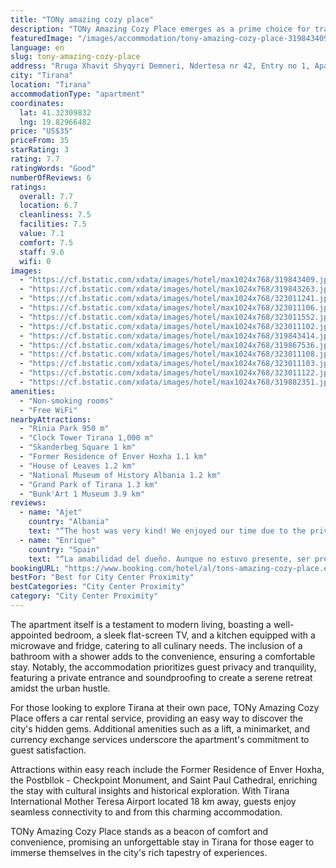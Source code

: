 ```yaml
---
title: "TONy amazing cozy place"
description: "TONy Amazing Cozy Place emerges as a prime choice for travelers seeking comfort and convenience in the heart of Tirana."
featuredImage: "/images/accommodation/tony-amazing-cozy-place-319843409.jpg"
language: en
slug: tony-amazing-cozy-place
address: "Rruga Xhavit Shyqyri Demneri, Ndertesa nr 42, Entry no 1, Apartment 38, 1000 Tirana, Albania"
city: "Tirana"
location: "Tirana"
accommodationType: "apartment"
coordinates:
  lat: 41.32309832
  lng: 19.82966482
price: "US$35"
priceFrom: 35
starRating: 3
rating: 7.7
ratingWords: "Good"
numberOfReviews: 6
ratings:
  overall: 7.7
  location: 6.7
  cleanliness: 7.5
  facilities: 7.5
  value: 7.1
  comfort: 7.5
  staff: 9.6
  wifi: 0
images:
  - "https://cf.bstatic.com/xdata/images/hotel/max1024x768/319843409.jpg?k=c41978e165f5fad3b140670638006bf1d5122eec1f3a1b43afa620627f60187e&o=&hp=1"
  - "https://cf.bstatic.com/xdata/images/hotel/max1024x768/319843263.jpg?k=96727d6a4881afc05d83df6fe7ca7c8e3013a435572006fb52f34b4be60e2c88&o=&hp=1"
  - "https://cf.bstatic.com/xdata/images/hotel/max1024x768/323011241.jpg?k=d869b8b56726646f0d5d927362969abf4e3cee72b620a49cd4cb90e1979606a2&o=&hp=1"
  - "https://cf.bstatic.com/xdata/images/hotel/max1024x768/323011106.jpg?k=cb4c7be39294b910328299d09d202621948b5bb52be04434c10d03ef46b936fc&o=&hp=1"
  - "https://cf.bstatic.com/xdata/images/hotel/max1024x768/323011552.jpg?k=93cffa3b3753feb8a45c306ab481933d320cbfc0821f168ddeaa8d26726da15a&o=&hp=1"
  - "https://cf.bstatic.com/xdata/images/hotel/max1024x768/323011102.jpg?k=e0ccb4a727f4e82ea7239f92bc2574b635e3cc687bae56f19717505f5cec8f25&o=&hp=1"
  - "https://cf.bstatic.com/xdata/images/hotel/max1024x768/319843414.jpg?k=9057484aac1027a9a870514c9a290deba86e61555441d9d50a75dd1760db38ae&o=&hp=1"
  - "https://cf.bstatic.com/xdata/images/hotel/max1024x768/319867536.jpg?k=bc4f5c71d4561537b2c15dbedd0e3d62413de9f60c8472a58432590cf814fac4&o=&hp=1"
  - "https://cf.bstatic.com/xdata/images/hotel/max1024x768/323011108.jpg?k=33cda9ba95ae2e3baf227ee245c415933fc7bcd5d1a775f67842fbd1ce9341de&o=&hp=1"
  - "https://cf.bstatic.com/xdata/images/hotel/max1024x768/323011103.jpg?k=f446f1fec5a28553cd0547733cae8980279621241a875107b8dc07791c039277&o=&hp=1"
  - "https://cf.bstatic.com/xdata/images/hotel/max1024x768/323011122.jpg?k=43aee772ea964c20b55d397e0f37bb0346eb3467f547f3c9d4e60c2fef9927af&o=&hp=1"
  - "https://cf.bstatic.com/xdata/images/hotel/max1024x768/319882351.jpg?k=ddefa50ac5bb85c044764e9e6df4078f557c5ffa75496ffae5fe2bf01cccc47c&o=&hp=1"
amenities:
  - "Non-smoking rooms"
  - "Free WiFi"
nearbyAttractions:
  - "Rinia Park 950 m"
  - "Clock Tower Tirana 1,000 m"
  - "Skanderbeg Square 1 km"
  - "Former Residence of Enver Hoxha 1.1 km"
  - "House of Leaves 1.2 km"
  - "National Museum of History Albania 1.2 km"
  - "Grand Park of Tirana 1.3 km"
  - "Bunk'Art 1 Museum 3.9 km"
reviews:
  - name: "Ajet"
    country: "Albania"
    text: "“The host was very kind! We enjoyed our time due to the privacy the apartment gave us. It was clean and comfortable as well. Would definitely return.”"
  - name: "Enrique"
    country: "Spain"
    text: "“La amabilidad del dueño. Aunque no estuvo presente, ser preocupó en todo momento por WhatsApp.”"
bookingURL: "https://www.booking.com/hotel/al/tons-amazing-cozy-place.en-gb.html?aid=8035640"
bestFor: "Best for City Center Proximity"
bestCategories: "City Center Proximity"
category: "City Center Proximity"
---
```


The apartment itself is a testament to modern living, boasting a well-appointed bedroom, a sleek flat-screen TV, and a kitchen equipped with a microwave and fridge, catering to all culinary needs. The inclusion of a bathroom with a shower adds to the convenience, ensuring a comfortable stay. Notably, the accommodation prioritizes guest privacy and tranquility, featuring a private entrance and soundproofing to create a serene retreat amidst the urban hustle.

For those looking to explore Tirana at their own pace, TONy Amazing Cozy Place offers a car rental service, providing an easy way to discover the city's hidden gems. Additional amenities such as a lift, a minimarket, and currency exchange services underscore the apartment's commitment to guest satisfaction.

Attractions within easy reach include the Former Residence of Enver Hoxha, the Postbllok - Checkpoint Monument, and Saint Paul Cathedral, enriching the stay with cultural insights and historical exploration. With Tirana International Mother Teresa Airport located 18 km away, guests enjoy seamless connectivity to and from this charming accommodation.

TONy Amazing Cozy Place stands as a beacon of comfort and convenience, promising an unforgettable stay in Tirana for those eager to immerse themselves in the city's rich tapestry of experiences.